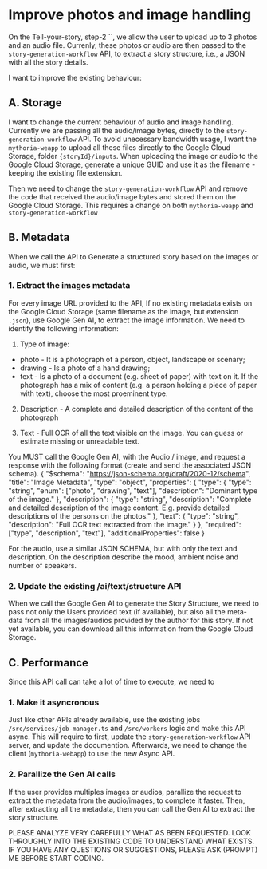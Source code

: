 # Improve photos and image handling
On the Tell-your-story, step-2 ``, we allow the user to upload up to 3 photos and an audio file.
Currenly, these photos or audio are then passed to the `story-generation-workflow` API, to extract a story structure, i.e., a JSON with all the story details.

I want to improve the existing behaviour:
## A. Storage
I want to change the current behaviour of audio and image handling. Currently we are passing all the audio/image bytes, directly to the `story-generation-workflow` API.
To avoid unecessary bandwidth usage, I want the `mythoria-weapp` to upload all these files directly to the Google Cloud Storage, folder `{storyId}/inputs`.
When uploading the image or audio to the Google Cloud Storage, generate a unique GUID and use it as the filename - keeping the existing file extension.

Then we need to change the `story-generation-workflow` API and remove the code that received the audio/image bytes and stored them on the Google Cloud Storage.
This requires a change on both `mythoria-weapp` and `story-generation-workflow`

## B. Metadata
When we call the API to Generate a structured story based on the images or audio, we must first:
### 1. Extract the images metadata
For every image URL provided to the API, If no existing metadata exists on the Google Cloud Storage (same filename as the image, but extension `.json`), use Google Gen AI, to extract the image information.
We need to identify the following information:
1. Type of image:
  - photo - It is a photograph of a person, object, landscape or scenary;
  - drawing - Is a photo of a hand drawing;
  - text - Is a photo of a document (e.g. sheet of paper) with text on it.
If the photograph has a mix of content (e.g. a person holding a piece of paper with text), choose the most proeminent type.

2. Description - A complete and detailed description of the content of the photograph

3. Text - Full OCR of all the text visible on the image. You can guess or estimate missing or unreadable text.

You MUST call the Google Gen AI, with the Audio / image, and request a response with the following format (create and send the associated JSON schema).
{
  "$schema": "https://json-schema.org/draft/2020-12/schema",
  "title": "Image Metadata",
  "type": "object",
  "properties": {
    "type": {
      "type": "string",
      "enum": ["photo", "drawing", "text"],
      "description": "Dominant type of the image."
    },
    "description": {
      "type": "string",
      "description": "Complete and detailed description of the image content. E.g. provide detailed descriptions of the persons on the photos."
    },
    "text": {
      "type": "string",
      "description": "Full OCR text extracted from the image."
    }
  },
  "required": ["type", "description", "text"],
  "additionalProperties": false
}

For the audio, use a similar JSON SCHEMA, but with only the text and description. On the description describe the mood, ambient noise and number of speakers.

### 2. Update the existing /ai/text/structure API
When we call the Google Gen AI to generate the Story Structure, we need to pass not only the Users provided text (if available), but also all the meta-data from all the images/audios provided by the author for this story. If not yet available, you can download all this information from the Google Cloud Storage.

## C. Performance
Since this API call can take a lot of time to execute, we need to 

### 1. Make it asyncronous
Just like other APIs already available, use the existing jobs `/src/services/job-manager.ts` and `/src/workers` logic and make this API async.
This will require to first, update the `story-generation-workflow` API server, and update the documention. Afterwards, we need to change the client (`mythoria-webapp`) to use the new Async API.

### 2. Parallize the Gen AI calls
If the user provides multiples images or audios, parallize the request to extract the metadata from the audio/images, to complete it faster.
Then, after extracting all the metadata, then you can call the Gen AI to extract the story structure.



PLEASE ANALYZE VERY CAREFULLY WHAT AS BEEN REQUESTED.
LOOK THROUGHLY INTO THE EXISTING CODE TO UNDERSTAND WHAT EXISTS.
IF YOU HAVE ANY QUESTIONS OR SUGGESTIONS, PLEASE ASK (PROMPT) ME BEFORE START CODING.

